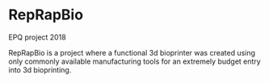 # RepRapBio
EPQ project 2018

RepRapBio is a project where a functional 3d bioprinter was created using only commonly available manufacturing tools for an extremely budget entry into 3d bioprinting.
